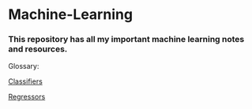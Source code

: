 # Machine-Learning

### This repository has all my important machine learning notes and resources.

Glossary:

[Classifiers](classifiers.md)

[Regressors](regression.md)
